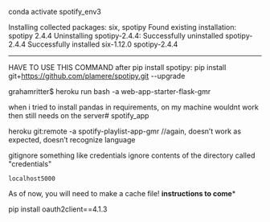 conda activate spotify_env3



Installing collected packages: six, spotipy
  Found existing installation: spotipy 2.4.4
    Uninstalling spotipy-2.4.4:
      Successfully uninstalled spotipy-2.4.4
Successfully installed six-1.12.0 spotipy-2.4.4




****************************************************************
HAVE TO USE THIS COMMAND after pip install spotipy: pip install git+https://github.com/plamere/spotipy.git --upgrade


grahamritter$ heroku run bash -a web-app-starter-flask-gmr


when i tried to install pandas in requirements, on my machine wouldnt work
then still needs on the server# spotify_app



heroku git:remote -a spotify-playlist-app-gmr 
//again, doesn’t work as expected, doesn’t recognize language




gitignore
	something like credentials
	ignore contents of the directory called "credentials"


	localhost5000



As of now, you will need to make a cache file! **instructions to come***



pip install oauth2client==4.1.3